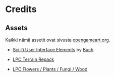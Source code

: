 # Credits

## Assets

Kaikki nämä assetit ovat sivusta [opengameart.org](https://opengameart.org).

-   [Sci-fi User Interface Elements](https://opengameart.org/content/sci-fi-user-interface-elements) by [Buch](https://opengameart.org/users/buch)

-   [LPC Terrain Repack](/robot-tower-defence-2/dokumentaatio/credits/credits-terrain.md)

-   [LPC Flowers / Plants / Fungi / Wood](/robot-tower-defence-2/dokumentaatio/credits/credits-plant.md)
